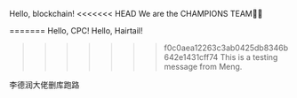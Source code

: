 Hello, blockchain!
<<<<<<< HEAD
We are the CHAMPIONS TEAM🐂🍺

=======
Hello, CPC!
Hello, Hairtail!
>>>>>>> f0c0aea12263c3ab0425db8346b642e1431cff74
> This is a testing message from Meng.

李德润大佬删库跑路

